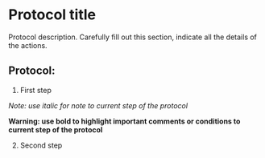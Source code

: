 Protocol title
==============

Protocol description. Carefully fill out this section, indicate all the details of the actions.

## Protocol:
1. First step

_Note: use italic for note to current step of the protocol_

**Warning: use bold to highlight important comments or conditions to current step of the protocol**

2. Second step